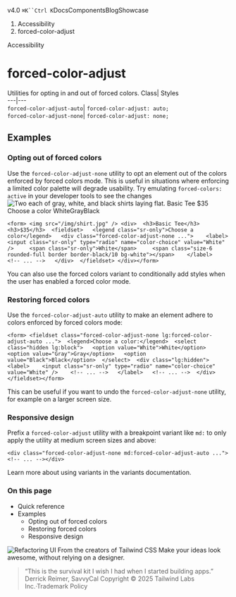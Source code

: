 v4.0
`⌘K``Ctrl K`DocsComponentsBlogShowcase
  1. Accessibility
  2. forced-color-adjust


Accessibility
# forced-color-adjust
Utilities for opting in and out of forced colors.
Class| Styles  
---|---  
`forced-color-adjust-auto`| `forced-color-adjust: auto;`  
`forced-color-adjust-none`| `forced-color-adjust: none;`  
## Examples
### Opting out of forced colors
Use the `forced-color-adjust-none` utility to opt an element out of the colors enforced by forced colors mode. This is useful in situations where enforcing a limited color palette will degrade usability.
Try emulating `forced-colors: active` in your developer tools to see the changes
![Two each of gray, white, and black shirts laying flat.](https://tailwindcss.com/_next/image?url=%2F_next%2Fstatic%2Fmedia%2Ft-shirt.2fa4f9c3.jpg&w=3840&q=75)
Basic Tee
$35
Choose a color
WhiteGrayBlack
```
<form> <img src="/img/shirt.jpg" /> <div>  <h3>Basic Tee</h3>  <h3>$35</h3>  <fieldset>   <legend class="sr-only">Choose a color</legend>   <div class="forced-color-adjust-none ...">    <label>     <input class="sr-only" type="radio" name="color-choice" value="White" />     <span class="sr-only">White</span>     <span class="size-6 rounded-full border border-black/10 bg-white"></span>    </label>    <!-- ... -->   </div>  </fieldset> </div></form>
```

You can also use the forced colors variant to conditionally add styles when the user has enabled a forced color mode.
### Restoring forced colors
Use the `forced-color-adjust-auto` utility to make an element adhere to colors enforced by forced colors mode:
```
<form> <fieldset class="forced-color-adjust-none lg:forced-color-adjust-auto ...">  <legend>Choose a color:</legend>  <select class="hidden lg:block">   <option value="White">White</option>   <option value="Gray">Gray</option>   <option value="Black">Black</option>  </select>  <div class="lg:hidden">   <label>    <input class="sr-only" type="radio" name="color-choice" value="White" />    <!-- ... -->   </label>   <!-- ... -->  </div> </fieldset></form>
```

This can be useful if you want to undo the `forced-color-adjust-none` utility, for example on a larger screen size.
### Responsive design
Prefix a `forced-color-adjust` utility with a breakpoint variant like `md:` to only apply the utility at medium screen sizes and above:
```
<div class="forced-color-adjust-none md:forced-color-adjust-auto ..."> <!-- ... --></div>
```

Learn more about using variants in the variants documentation.
### On this page
  * Quick reference
  * Examples
    * Opting out of forced colors
    * Restoring forced colors
    * Responsive design


![Refactoring UI](https://tailwindcss.com/_next/image?url=%2F_next%2Fstatic%2Fmedia%2Fbook-promo.27d91093.png&w=256&q=75)
From the creators of Tailwind CSS
Make your ideas look awesome, without relying on a designer.
> “This is the survival kit I wish I had when I started building apps.”
> Derrick Reimer, SavvyCal
Copyright © 2025 Tailwind Labs Inc.·Trademark Policy
